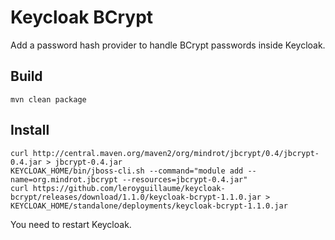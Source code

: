 # Keycloak BCrypt

Add a password hash provider to handle BCrypt passwords inside Keycloak.

## Build
```
mvn clean package
```

## Install
```
curl http://central.maven.org/maven2/org/mindrot/jbcrypt/0.4/jbcrypt-0.4.jar > jbcrypt-0.4.jar
KEYCLOAK_HOME/bin/jboss-cli.sh --command="module add --name=org.mindrot.jbcrypt --resources=jbcrypt-0.4.jar"
curl https://github.com/leroyguillaume/keycloak-bcrypt/releases/download/1.1.0/keycloak-bcrypt-1.1.0.jar > KEYCLOAK_HOME/standalone/deployments/keycloak-bcrypt-1.1.0.jar
```
You need to restart Keycloak.
